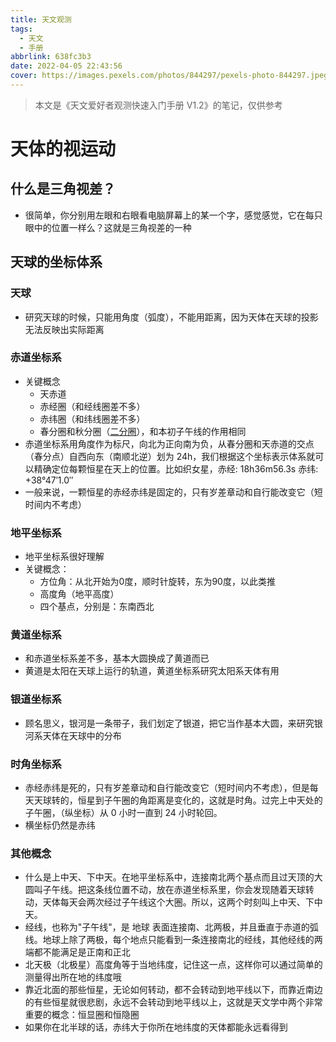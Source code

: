 ```yaml
---
title: 天文观测
tags:
  - 天文
  - 手册
abbrlink: 638fc3b3
date: 2022-04-05 22:43:56
cover: https://images.pexels.com/photos/844297/pexels-photo-844297.jpeg
---
```



> 本文是《天文爱好者观测快速入门手册 V1.2》的笔记，仅供参考

# 天体的视运动

## 什么是三角视差？

- 很简单，你分别用左眼和右眼看电脑屏幕上的某一个字，感觉感觉，它在每只眼中的位置一样么？这就是三角视差的一种

## 天球的坐标体系

### 天球

- 研究天球的时候，只能用角度（弧度），不能用距离，因为天体在天球的投影无法反映出实际距离

### 赤道坐标系

- 关键概念
    - 天赤道
    - 赤经圈（和经线圈差不多）
    - 赤纬圈（和纬线圈差不多）
    - 春分圈和秋分圈（[二分圈](https://baike.baidu.com/item/%E4%BA%8C%E5%88%86%E5%9C%88/380254)），和本初子午线的作用相同
- 赤道坐标系用角度作为标尺，向北为正向南为负，从春分圈和天赤道的交点（春分点）自西向东（南顺北逆）划为 24h，我们根据这个坐标表示体系就可以精确定位每颗恒星在天上的位置。比如织女星，赤经: 18h36m56.3s  赤纬: +38°47′1.0′′
- 一般来说，一颗恒星的赤经赤纬是固定的，只有岁差章动和自行能改变它（短时间内不考虑）

### 地平坐标系

- 地平坐标系很好理解
- 关键概念：
    - 方位角：从北开始为0度，顺时针旋转，东为90度，以此类推
    - 高度角（地平高度）
    - 四个基点，分别是：东南西北

### 黄道坐标系

- 和赤道坐标系差不多，基本大圆换成了黄道而已
- 黄道是太阳在天球上运行的轨道，黄道坐标系研究太阳系天体有用

### 银道坐标系

- 顾名思义，银河是一条带子，我们划定了银道，把它当作基本大圆，来研究银河系天体在天球中的分布

### 时角坐标系

- 赤经赤纬是死的，只有岁差章动和自行能改变它（短时间内不考虑），但是每天天球转的，恒星到子午圈的角距离是变化的，这就是时角。过完上中天处的子午圈，（纵坐标）从 0 小时一直到 24 小时轮回。
- 横坐标仍然是赤纬

### 其他概念

- 什么是上中天、下中天。在地平坐标系中，连接南北两个基点而且过天顶的大圆叫子午线。把这条线位置不动，放在赤道坐标系里，你会发现随着天球转动，天体每天会两次经过子午线这个大圈。所以，这两个时刻叫上中天、下中天。
- 经线，也称为"子午线"，是 地球 表面连接南、北两极，并且垂直于赤道的弧线。地球上除了两极，每个地点只能看到一条连接南北的经线，其他经线的两端都不能满足是正南和正北
- 北天极（北极星）高度角等于当地纬度，记住这一点，这样你可以通过简单的测量得出所在地的纬度哦
- 靠近北面的那些恒星，无论如何转动，都不会转动到地平线以下，而靠近南边的有些恒星就很悲剧，永远不会转动到地平线以上，这就是天文学中两个非常重要的概念：恒显圈和恒隐圈
- 如果你在北半球的话，赤纬大于你所在地纬度的天体都能永远看得到

